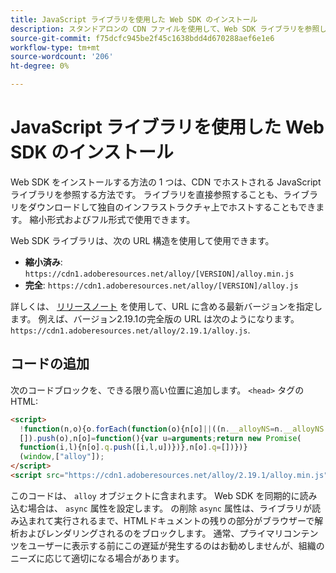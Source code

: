 ```yaml
---
title: JavaScript ライブラリを使用した Web SDK のインストール
description: スタンドアロンの CDN ファイルを使用して、Web SDK ライブラリを参照します。
source-git-commit: f75dcfc945be2f45c1638bdd4d670288aef6e1e6
workflow-type: tm+mt
source-wordcount: '206'
ht-degree: 0%

---
```



# JavaScript ライブラリを使用した Web SDK のインストール

Web SDK をインストールする方法の 1 つは、CDN でホストされる JavaScript ライブラリを参照する方法です。 ライブラリを直接参照することも、ライブラリをダウンロードして独自のインフラストラクチャ上でホストすることもできます。 縮小形式およびフル形式で使用できます。

Web SDK ライブラリは、次の URL 構造を使用して使用できます。

* **縮小済み**: `https://cdn1.adoberesources.net/alloy/[VERSION]/alloy.min.js`
* **完全**: `https://cdn1.adoberesources.net/alloy/[VERSION]/alloy.js`

詳しくは、 [リリースノート](../release-notes.md) を使用して、URL に含める最新バージョンを指定します。 例えば、バージョン2.19.1の完全版の URL は次のようになります。 `https://cdn1.adoberesources.net/alloy/2.19.1/alloy.js`.

## コードの追加

次のコードブロックを、できる限り高い位置に追加します。 `<head>` タグのHTML:

```html
<script>
  !function(n,o){o.forEach(function(o){n[o]||((n.__alloyNS=n.__alloyNS||
  []).push(o),n[o]=function(){var u=arguments;return new Promise(
  function(i,l){n[o].q.push([i,l,u])})},n[o].q=[])})}
  (window,["alloy"]);
</script>
<script src="https://cdn1.adoberesources.net/alloy/2.19.1/alloy.min.js" async></script>
```

このコードは、 `alloy` オブジェクトに含まれます。 Web SDK を同期的に読み込む場合は、 `async` 属性を設定します。 の削除 `async` 属性は、ライブラリが読み込まれて実行されるまで、HTMLドキュメントの残りの部分がブラウザーで解析およびレンダリングされるのをブロックします。 通常、プライマリコンテンツをユーザーに表示する前にこの遅延が発生するのはお勧めしませんが、組織のニーズに応じて適切になる場合があります。
